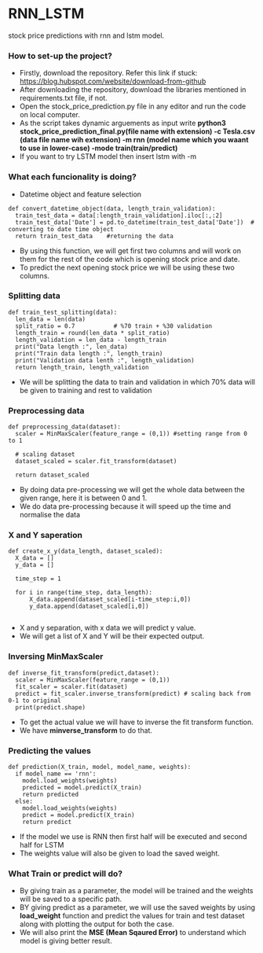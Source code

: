 # RNN_LSTM
stock price predictions with rnn and lstm model.

### How to set-up the project?
* Firstly, download the repository. Refer this link if stuck: https://blog.hubspot.com/website/download-from-github
* After downloading the repository, download the libraries mentioned in requirements.txt file, if not.
* Open the stock_price_prediction.py file in any editor and run the code on local computer. 
* As the script takes dynamic arguements as input write **python3 stock_price_prediction_final.py(file name with extension) -c Tesla.csv (data file name wih extension) -m rnn (model name which you waant to use in lower-case) -mode train(train/predict)**
* If you want to try LSTM model then insert lstm with -m

### What each funcionality is doing?

* Datetime object and feature selection
```
def convert_datetime_object(data, length_train_validation):
  train_test_data = data[:length_train_validation].iloc[:,:2] 
  train_test_data['Date'] = pd.to_datetime(train_test_data['Date'])  # converting to date time object
  return train_test_data    #returning the data
```

* By using this function, we will get first two columns and will work on them for the rest of the code which is opening stock price and date. 
* To predict the next opening stock price we will be using these two columns. 

### Splitting data
```
def train_test_splitting(data):
  len_data = len(data)
  split_ratio = 0.7           # %70 train + %30 validation
  length_train = round(len_data * split_ratio)  
  length_validation = len_data - length_train
  print("Data length :", len_data)
  print("Train data length :", length_train)
  print("Validation data lenth :", length_validation)
  return length_train, length_validation

```
* We will be splitting the data to train and validation in which 70% data will be given to training and rest to validation

### Preprocessing data
```
def preprocessing_data(dataset):
  scaler = MinMaxScaler(feature_range = (0,1)) #setting range from 0 to 1 

  # scaling dataset
  dataset_scaled = scaler.fit_transform(dataset)

  return dataset_scaled
```
* By doing data pre-processing we will get the whole data between the given range, here it is between 0 and 1. 
* We do data pre-processing because it will speed up the time and normalise the data

### X and Y saperation
```
def create_x_y(data_length, dataset_scaled):
  X_data = []
  y_data = []

  time_step = 1

  for i in range(time_step, data_length):
      X_data.append(dataset_scaled[i-time_step:i,0])
      y_data.append(dataset_scaled[i,0])
    
```
* X and y separation, with x data we will predict y value. 
* We will get a list of X and Y will be their expected output. 

### Inversing MinMaxScaler
```
def inverse_fit_transform(predict,dataset):
  scaler = MinMaxScaler(feature_range = (0,1))
  fit_scaler = scaler.fit(dataset)
  predict = fit_scaler.inverse_transform(predict) # scaling back from 0-1 to original
  print(predict.shape)
```
* To get the actual value we will have to inverse the fit transform function. 
* We have **minverse_transform** to do that.

### Predicting the values
```
def prediction(X_train, model, model_name, weights):
  if model_name == 'rnn':
    model.load_weights(weights)
    predicted = model.predict(X_train)
    return predicted
  else:
    model.load_weights(weights)
    predict = model.predict(X_train)
    return predict
```
* If the model we use is RNN then first half will be executed and second half for LSTM 
* The weights value will also be given to load the saved weight. 

### What Train or predict will do? 
* By giving train as a parameter, the model will be trained and the weights will be saved to a specific path.
* BY giving predict as a parameter, we will use the saved weights by using **load_weight** function and predict the values for train and test dataset along with plotting the output for both the case. 
* We will also print the **MSE (Mean Sqaured Error)** to understand which model is giving better result. 
